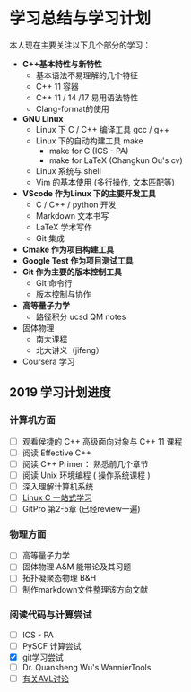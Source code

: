 # 学习总结与学习计划

本人现在主要关注以下几个部分的学习：

* **C++基本特性与新特性**
  * 基本语法不易理解的几个特征
  * C++ 11 容器
  * C++ 11 / 14 /17 易用语法特性
  * Clang-format的使用
* **GNU Linux**  
  * Linux 下 C / C++ 编译工具 gcc / g++
  * Linux 下的自动构建工具 make
    * make for C (ICS - PA)
    * make for LaTeX (Changkun Ou's cv)
  * Linux 系统与 shell
  * Vim 的基本使用 (多行操作, 文本匹配等)
* **VScode 作为Linux 下的主要开发工具**
  * C / C++ / python 开发
  * Markdown 文本书写
  * LaTeX 学术写作
  * Git 集成
* **Cmake 作为项目构建工具**
* **Google Test 作为项目测试工具**
* **Git 作为主要的版本控制工具**
  * Git 命令行
  * 版本控制与协作
* **高等量子力学**
  * 路径积分 ucsd QM notes
* 固体物理
  * 南大课程
  * 北大讲义（jifeng）
* Coursera 学习

## 2019 学习计划进度

### 计算机方面

* [ ]  观看侯捷的 C++ 高级面向对象与 C++ 11 课程
* [ ]  阅读 Effective C++
* [ ]  阅读 C++ Primer： 熟悉前几个章节
* [ ]  阅读 Unix 环境编程 ( 操作系统课程 )
* [ ]  深入理解计算机系统
* [ ]  [Linux C 一站式学习](http://akaedu.github.io/book/)
* [ ]  GitPro 第2-5章 (已经review一遍)

### 物理方面

* [ ] 高等量子力学
* [ ] 固体物理 A&M 能带论及其习题
* [ ] 拓扑凝聚态物理 B&H
* [ ] 制作markdown文件整理该方向文献

### 阅读代码与计算尝试

* [ ] ICS - PA
* [ ] PySCF 计算尝试
* [x] git学习尝试
* [ ] Dr. Quansheng Wu's WannierTools
* [ ] [有关AVL讨论](https://www.zhihu.com/question/30527705)
